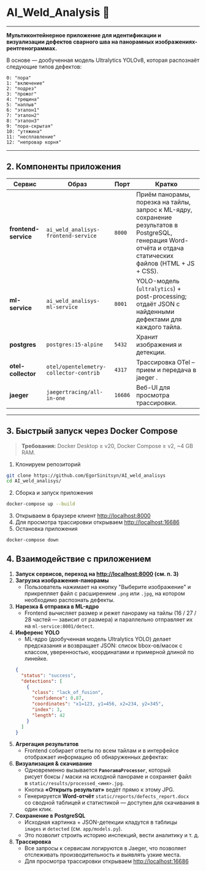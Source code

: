 # AI_Weld_Analysis 🚀  

---
**Мультиконтейнерное приложение для идентификации и визуализации дефектов сварного шва на панорамных изображениях-рентгенограммах.**

В основе — дообученная модель Ultralytics YOLOv8, которая распознаёт следующие типов дефектов:

    0: "пора"
    1: "включение"
    2: "подрез"
    3: "прожог"
    4: "трещина"
    5: "наплыв"
    6: "эталон1"
    7: "эталон2"
    8: "эталон3"
    9: "пора-скрытая"
    10: "утяжина"
    11: "несплавление"
    12: "непровар корня"


---

## 2. Компоненты приложения

| Сервис | Образ | Порт | Кратко                                                                                                                                                        |
|--------|-------|------|---------------------------------------------------------------------------------------------------------------------------------------------------------------|
| **frontend-service** | `ai_weld_analisys-frontend-service` | `8000` | Приём панорамы, порезка на тайлы, запрос к ML-ядру, сохранение результатов в PostgreSQL, генерация Word-отчёта и отдача статических файлов (HTML + JS + CSS). |
| **ml-service** | `ai_weld_analisys-ml-service` | `8001` | YOLO-модель (`ultralytics`) + post-processing; отдаёт JSON с найденными дефектами для каждого тайла.                                                          |
| **postgres** | `postgres:15-alpine` | `5432` | Хранит изображения и детекции.                                                                                                                                |
| **otel-collector** | `otel/opentelemetry-collector-contrib` | `4317` | Трассировка OTel – прием и передача в jaeger .                                                                                                                |
| **jaeger**  | `jaegertracing/all-in-one` | `16686` | Веб-UI для просмотра трассировки.                                                                                                                             |

---

## 3. Быстрый запуск через Docker Compose

> **Требования:** Docker Desktop ≥ v20, Docker Compose ≥ v2, ~4 GB RAM.

1) Клонируем репозиторий
```bash
git clone https://github.com/EgorSinitsyn/AI_weld_analisys
cd AI_weld_analisys/
```
2) Сборка и запуск приложения
```bash
docker-compose up --build
```
3) Открываем в браузере клиент [http://localhost:8000](http://localhost:8000)
4) Для просмотра трассировки открываем [http://localhost:16686](http://localhost:16686)
5) Остановка приложения
```bash
docker-compose down
```

## 4. Взаимодействие с приложением

1. **Запуск сервисов, переход на [http://localhost:8000](http://localhost:8000) (см. п. 3)**
2. **Загрузка изображения-панорамы**
   - Пользователь нажимает на кнопку "Выберите изображение" и прикрепляет файл с расширением `.png` или `.jpg`, на котором необходимо распознать дефекты. 
3. **Нарезка & отправка в ML-ядро** 
   - Frontend вычисляет размер и режет панораму на тайлы (16 / 27 / 28 частей — зависит от размера) и параллельно отправляет их на `ml-service:8001/detect`.
4. **Инференс YOLO**  
   - ML-ядро (дообученная модель Ultralytics YOLO) делает предсказания и возвращает JSON: список bbox-ов/масок с классом, уверенностью, координатами и примерной длиной по линейке.
   ```json
   {
     "status": "success",
     "detections": [
       {
         "class": "lack_of_fusion",
         "confidence": 0.87,
         "coordinates": "x1=123, y1=456, x2=234, y2=345",
         "index": 3,
         "length": 42
       }
     ]
   }
   ```
5. **Агрегация результатов**
   - Frontend собирает ответы по всем тайлам и в интерфейсе отображает информацию об обнаруженных дефектах:
6. **Визуализация & скачивание**
   - Одновременно вызывается **`PanoramaProcessor`**, который  
     рисует боксы / маски на исходной панораме и сохраняет файл  
     в `static/results/processed_<имя>.jpg`.
   - Кнопка **«Открыть результат»** ведёт прямо к этому JPG.
   - Генерируется **Word-отчёт** `static/reports/defects_report.docx`  
     со сводной таблицей и статистикой — доступен для скачивания в один клик.
7. **Сохранение в PostgreSQL**
   - Исходная картинка + JSON-детекции кладутся в таблицы  
     `images` и `detected` (см. `app/models.py`).
   - Это позволит строить историю инспекций, вести аналитику и т. д.
8. **Трассировка**
   - Все запросы к сервисам логируются в Jaeger, что позволяет отслеживать производительность и выявлять узкие места.
   - Для просмотра трассировки открываем [http://localhost:16686](http://localhost:16686)